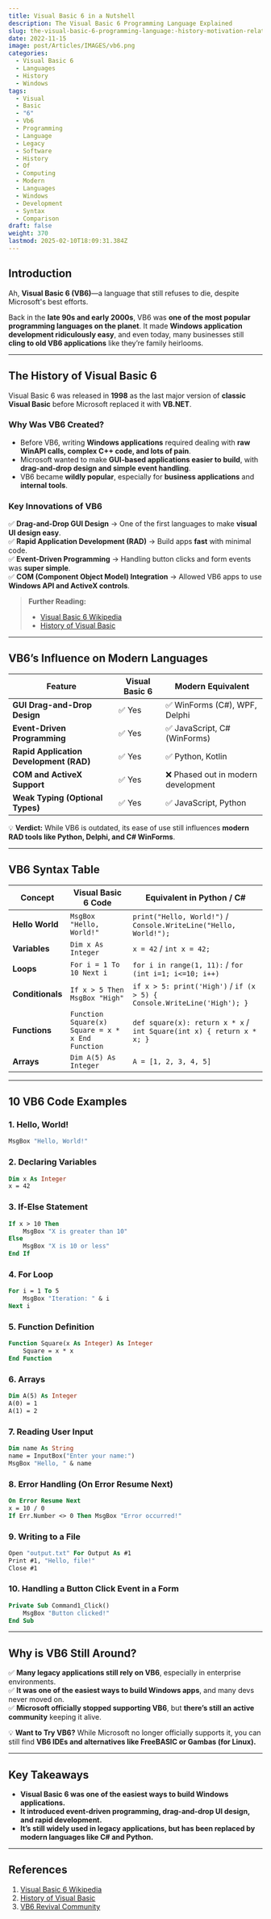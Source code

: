 ```yaml
---
title: Visual Basic 6 in a Nutshell
description: The Visual Basic 6 Programming Language Explained
slug: the-visual-basic-6-programming-language:-history-motivation-relationship-to-modern-languages-and-10-code-examples
date: 2022-11-15
image: post/Articles/IMAGES/vb6.png
categories:
  - Visual Basic 6
  - Languages
  - History
  - Windows
tags:
  - Visual
  - Basic
  - "6"
  - Vb6
  - Programming
  - Language
  - Legacy
  - Software
  - History
  - Of
  - Computing
  - Modern
  - Languages
  - Windows
  - Development
  - Syntax
  - Comparison
draft: false
weight: 370
lastmod: 2025-02-10T18:09:31.384Z
---
```

<!--
# The Visual Basic 6 Programming Language: History, Motivation, Relationship to Modern Languages, and 10 Code Examples
-->

## Introduction

Ah, **Visual Basic 6 (VB6)**—a language that still refuses to die, despite Microsoft's best efforts.

Back in the **late 90s and early 2000s**, VB6 was **one of the most popular programming languages on the planet**. It made **Windows application development ridiculously easy**, and even today, many businesses still **cling to old VB6 applications** like they’re family heirlooms.

<!--
This article will cover:  

- The **history and motivation** behind Visual Basic 6.  
- How it influenced **modern programming languages**.  
- **10 real code examples** of VB6 in action.  
- A **table of VB6 syntax** compared to modern languages.  
-->

***

## The History of Visual Basic 6

Visual Basic 6 was released in **1998** as the last major version of **classic Visual Basic** before Microsoft replaced it with **VB.NET**.

### **Why Was VB6 Created?**

* Before VB6, writing **Windows applications** required dealing with **raw WinAPI calls, complex C++ code, and lots of pain**.
* Microsoft wanted to make **GUI-based applications easier to build**, with **drag-and-drop design and simple event handling**.
* VB6 became **wildly popular**, especially for **business applications** and **internal tools**.

### **Key Innovations of VB6**

✅ **Drag-and-Drop GUI Design** → One of the first languages to make **visual UI design easy**.\
✅ **Rapid Application Development (RAD)** → Build apps **fast** with minimal code.\
✅ **Event-Driven Programming** → Handling button clicks and form events was **super simple**.\
✅ **COM (Component Object Model) Integration** → Allowed VB6 apps to use **Windows API and ActiveX controls**.

> **Further Reading:**
>
> * [Visual Basic 6 Wikipedia](https://en.wikipedia.org/wiki/Visual_Basic_\(classic\))
> * [History of Visual Basic](https://docs.microsoft.com/en-us/previous-versions/visualstudio/visual-basic-6/visual-basic-history)

***

## VB6’s Influence on Modern Languages

| Feature                                 | Visual Basic 6 | Modern Equivalent                  |
| --------------------------------------- | -------------- | ---------------------------------- |
| **GUI Drag-and-Drop Design**            | ✅ Yes          | ✅ WinForms (C#), WPF, Delphi       |
| **Event-Driven Programming**            | ✅ Yes          | ✅ JavaScript, C# (WinForms)        |
| **Rapid Application Development (RAD)** | ✅ Yes          | ✅ Python, Kotlin                   |
| **COM and ActiveX Support**             | ✅ Yes          | ❌ Phased out in modern development |
| **Weak Typing (Optional Types)**        | ✅ Yes          | ✅ JavaScript, Python               |

💡 **Verdict:** While VB6 is outdated, its ease of use still influences **modern RAD tools like Python, Delphi, and C# WinForms**.

***

## VB6 Syntax Table

| Concept          | Visual Basic 6 Code                              | Equivalent in Python / C#                                               |
| ---------------- | ------------------------------------------------ | ----------------------------------------------------------------------- |
| **Hello World**  | `MsgBox "Hello, World!"`                         | `print("Hello, World!")` / `Console.WriteLine("Hello, World!");`        |
| **Variables**    | `Dim x As Integer`                               | `x = 42` / `int x = 42;`                                                |
| **Loops**        | `For i = 1 To 10 Next i`                         | `for i in range(1, 11):` / `for (int i=1; i<=10; i++)`                  |
| **Conditionals** | `If x > 5 Then MsgBox "High"`                    | `if x > 5: print('High')` / `if (x > 5) { Console.WriteLine('High'); }` |
| **Functions**    | `Function Square(x) Square = x * x End Function` | `def square(x): return x * x` / `int Square(int x) { return x * x; }`   |
| **Arrays**       | `Dim A(5) As Integer`                            | `A = [1, 2, 3, 4, 5]`                                                   |

***

## 10 VB6 Code Examples

### **1. Hello, World!**

```vb
MsgBox "Hello, World!"
```

### **2. Declaring Variables**

```vb
Dim x As Integer
x = 42
```

### **3. If-Else Statement**

```vb
If x > 10 Then
    MsgBox "X is greater than 10"
Else
    MsgBox "X is 10 or less"
End If
```

### **4. For Loop**

```vb
For i = 1 To 5
    MsgBox "Iteration: " & i
Next i
```

### **5. Function Definition**

```vb
Function Square(x As Integer) As Integer
    Square = x * x
End Function
```

### **6. Arrays**

```vb
Dim A(5) As Integer
A(0) = 1
A(1) = 2
```

### **7. Reading User Input**

```vb
Dim name As String
name = InputBox("Enter your name:")
MsgBox "Hello, " & name
```

### **8. Error Handling (On Error Resume Next)**

```vb
On Error Resume Next
x = 10 / 0
If Err.Number <> 0 Then MsgBox "Error occurred!"
```

### **9. Writing to a File**

```vb
Open "output.txt" For Output As #1
Print #1, "Hello, file!"
Close #1
```

### **10. Handling a Button Click Event in a Form**

```vb
Private Sub Command1_Click()
    MsgBox "Button clicked!"
End Sub
```

***

## Why is VB6 Still Around?

✅ **Many legacy applications still rely on VB6**, especially in enterprise environments.\
✅ **It was one of the easiest ways to build Windows apps**, and many devs never moved on.\
✅ **Microsoft officially stopped supporting VB6**, but **there’s still an active community** keeping it alive.

💡 **Want to Try VB6?** While Microsoft no longer officially supports it, you can still find **VB6 IDEs and alternatives like FreeBASIC or Gambas (for Linux).**

***

## Key Takeaways

* **Visual Basic 6 was one of the easiest ways to build Windows applications.**
* **It introduced event-driven programming, drag-and-drop UI design, and rapid development.**
* **It’s still widely used in legacy applications, but has been replaced by modern languages like C# and Python.**

***

## References

1. [Visual Basic 6 Wikipedia](https://en.wikipedia.org/wiki/Visual_Basic_\(classic\))
2. [History of Visual Basic](https://docs.microsoft.com/en-us/previous-versions/visualstudio/visual-basic-6/visual-basic-history)
3. [VB6 Revival Community](https://www.vbforums.com/)
